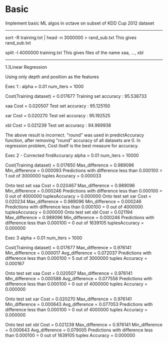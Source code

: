 Basic
=====

Implement basic ML algos in octave on subset of KDD Cup 2012 dataset 

-----------------------------------------------------------------------------

sort -R training.txt | head -n 3000000 > rand_sub.txt
	This gives rand_sub.txt

split -l 4000000 training.txt 
	This gives files of the name xaa, ..., xbl

*****************************************************************************
1.)Linear Regression

Using only depth and position as the features

Exec 1 :
alpha = 0.01
num_iters = 1000

Cost(Training dataset) = 0.017677 
Training set accuracy : 95.538733

xaa
Cost = 0.020507 
Test set accuracy : 95.125150

xar
Cost = 0.020270 
Test set accuracy : 95.192525

xbl
Cost = 0.021239 
Test set accuracy : 94.969938 

The above result is incorrect. "round" was used in predictAccuracy function, after removing "round" accuracy of all datasets are 0. 
In regression problem, Cost itself is the best measure for accuracy.

Exec 2 - Corrected findAccuracy
alpha = 0.01
num_iters = 10000

Cost(Training dataset) = 0.017650 
Max_difference = 0.989096
Min_difference = 0.000093
Predictions with difference less than 0.000100 = 1 out of 3000000 tuples
Accuracy = 0.000033

Onto test set xaa
Cost = 0.020467 
Max_difference = 0.989096
Min_difference = 0.000246
Predictions with difference less than 0.000100 = 0
 out of 4000000 tuplesAccuracy = 0.000000
Onto test set xar
Cost = 0.020234 
Max_difference = 0.989096
Min_difference = 0.000246
Predictions with difference less than 0.000100 = 0
 out of 4000000 tuplesAccuracy = 0.000000
Onto test set xbl
Cost = 0.021194 
Max_difference = 0.989096
Min_difference = 0.000246
Predictions with difference less than 0.000100 = 0
 out of 1639105 tuplesAccuracy = 0.000000


Exec 3
alpha = 0.01
num_iters = 1000

Cost(Training dataset) = 0.017677 
Max_difference = 0.976141
Min_difference = 0.000017
Avg_difference = 0.072037
Predictions with difference less than 0.000100 = 5 out of 3000000 tuples
Accuracy = 0.000167

Onto test set xaa
Cost = 0.020507 
Max_difference = 0.976141
Min_difference = 0.000588
Avg_difference = 0.077556
Predictions with difference less than 0.000100 = 0 out of 4000000 tuples
Accuracy = 0.000000

Onto test set xar
Cost = 0.020270 
Max_difference = 0.976141
Min_difference = 0.000643
Avg_difference = 0.077053
Predictions with difference less than 0.000100 = 0 out of 4000000 tuples
Accuracy = 0.000000

Onto test set xbl
Cost = 0.021239 
Max_difference = 0.976141
Min_difference = 0.000643
Avg_difference = 0.079005
Predictions with difference less than 0.000100 = 0 out of 1639105 tuples
Accuracy = 0.000000









